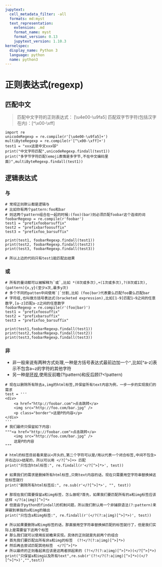 ```yaml
---
jupytext:
  cell_metadata_filter: -all
  formats: md:myst
  text_representation:
    extension: .md
    format_name: myst
    format_version: 0.13
    jupytext_version: 1.10.3
kernelspec:
  display_name: Python 3
  language: python
  name: python3
---
```


正则表达式(regexp)
============================

## 匹配中文

> 匹配中文字符的正则表达式： [\u4e00-\u9fa5]
> 匹配双字节字符(包括汉字在内)：[^\x00-\xff]

```{code-cell} ipython3
import re
unicodeRegexp = re.compile(r'[\u4e00-\u9fa5]+')
multiByteRegexp = re.compile(r'[^\x00-\xff]+')
test1 = "xxx这是中文xxx😿"
print("中文字符匹配",unicodeRegexp.findall(test1))
print("多字节字符匹配(emoji表情是多字节,不在中文编码里面)",multiByteRegexp.findall(test1))
```

## 逻辑表达式

### 与

```{code-cell} ipython3
# 常规正则默认都是逻辑与
# 比如你有两个pattern:foo和bar
# 则这两个pattern组合在一起的时候:(foo)(bar)则必须匹配foobar这个连续的词
foobarRegexp = re.compile(r'foobar')
test1 = "prefixfoobarsuffix"
test2 = "prefixbarfoosuffix"
test3 = "prefixfoo_barsuffix"

print(test1, foobarRegexp.findall(test1))
print(test2, foobarRegexp.findall(test2))
print(test3, foobarRegexp.findall(test3))

# 所以上边的代码只有test1能匹配出结果
```

### 或

```{code-cell} ipython3
# 所有的量词都可以被解释为`或`,比如 *(0次或多次),+(1次或多次),?(0次或1次),(pattern){x,y}(至少x次,最多y次)
# 多个不同的patten中间使用`|`分割,比如 (foo|bar)代表要么匹配foo要么匹配bar
# 字符组,也叫做方括号表达式(bracketed expression),比如[1-9]匹配1~9之间的任意数字,[a-z]匹配a-z之间的任意数字
foobarRegexp = re.compile(r'(foo|bar)')
test1 = "prefixfoosuffix"
test2 = "prefixbarsuffix"
test3 = "prefixfoo_barsuffix"

print(test1,foobarRegexp.findall(test1))
print(test2,foobarRegexp.findall(test2))
print(test3,foobarRegexp.findall(test3))
```

### 非

- 非一般来说有两种方式处理,一种是方括号表达式最前边加一个`^`,比如[^a-z]表示不包含a~z的字符的其他字符
- 另一种是[环视](regexp_lookaround.md),使用反前瞻(?!pattern)和反后顾(?<!pattern)

```{code-cell} ipython3
# 现在以删除所有除去a,img的html标签,并保留所有text内容为例，一步一步的实现我们的需求
test = '''
<div>
    <a href="http://foobar.com">点击跳转</a>
    <img src="http://foo.com/bar.jpg" />
    <p class="border">这是P的内容</p>
</div>
'''
# 我们最终只保留如下内容:
"""<a href="http://foobar.com">点击跳转</a>
    <img src="http://foo.com/bar.jpg" />
    这是P的内容
"""
```

```{code-cell} ipython3
# html的标签目前看来是以<开头的,第二个字符可以是/用以代表一个闭合标签,中间不包含>并右边以>结尾的，所以可以用 </?[^>]+> 匹配
print("只包含html标签:", re.findall(r'</?[^>]*>', test))
```

```{code-cell} ipython3
# 如果我们的需求是删掉所有html标签,只剩text内容的话，现在只需要用空字符串替换掉这些标签就行
print("删除所有html标签后:", re.sub(r'</?[^>]*>', "", test))
```

```{code-cell} ipython3
# 那现在我们需要保留a和img标签，怎么做呢?首先，如果我们要匹配所有的a和img标签应该这样 </?(a|img)[^>]*>
# 但是由于python的findall的机制问题，所以我们默认用一个非捕获语法(?:pattern)来屏蔽到单独的a和img的输出
print("只包含a和img标签:", re.findall(r'(</?(?:a|img)[^>]*>)', test))
```

```{code-cell} ipython3
# 所以如果要删除a和img标签的话，那直接用空字符串替换掉匹配的标签就行了，但是我们实际上是需要留下这两个标签
# 那么我们就可以使用反前瞻来实现。具体的正则就是先前两个的组合
# 首先我们要匹配出所有非a和img的标签  (?!</?(?:a|img)[^>]*>) 
# 然后再去尝试匹配其他标签  </?[^>]*>
# 所以最终的正则看起来应该是这两者拼起来的 (?!</?(?:a|img)[^>]*>)(</?[^>]*>)
print("只保留a和img以及所有text",re.sub(r'(?!</?(?:a|img)[^>]*>)(</?[^>]*>)',"",test))
```

```{code-cell} ipython3

```
